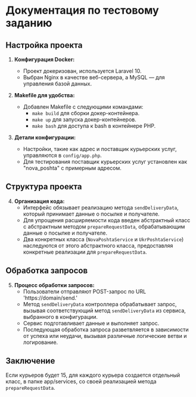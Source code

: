 # Документация по тестовому заданию

## Настройка проекта

1. **Конфигурация Docker:**
   - Проект докеризован, используется Laravel 10.
   - Выбран Nginx в качестве веб-сервера, а MySQL — для управления базой данных.

2. **Makefile для удобства:**
   - Добавлен Makefile с следующими командами:
     - `make build` для сборки докер-контейнера.
     - `make up` для запуска докер-контейнеров.
     - `make bash` для доступа к bash в контейнере PHP.

3. **Детали конфигурации:**
   - Настройки, такие как адрес и поставщик курьерских услуг, управляются в `config/app.php`.
   - Для тестирования поставщик курьерских услуг установлен как "nova_poshta" с примерным адресом.

## Структура проекта

4. **Организация кода:**
   - Интерфейс обязывает реализацию метода `sendDeliveryData`, который принимает данные о посылке и получателе.
   - Для упрощения расширяемости кода введен абстрактный класс с абстрактным методом `prepareRequestData`, обрабатывающим данные о посылке и получателе.
   - Два конкретных класса (`NovaPoshtaService` и `UkrPoshtaService`) наследуются от этого абстрактного класса, предоставляя конкретные реализации для `prepareRequestData`.

## Обработка запросов

5. **Процесс обработки запросов:**
   - Пользователи отправляют POST-запрос по URL 'https://domain/send.'
   - Метод `sendDeliveryData` контроллера обрабатывает запрос, вызывая соответствующий метод `sendDeliveryData` из сервиса, выбранного в конфигурации.
   - Сервис подготавливает данные и выполняет запрос.
   - Последующая обработка запроса разветвляется в зависимости от успеха или неудачи, вызывая различные логические ветви и логирование.
     
## Заключение
Если курьеров будет 15, для каждого курьера создается отдельный класс, в папке app/services, со своей реализацией метода `prepareRequestData`.
